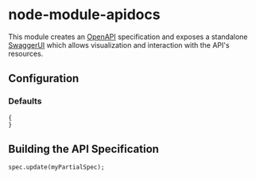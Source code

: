 # node-module-apidocs

This module creates an [OpenAPI](https://github.com/OAI/OpenAPI-Specification) specification and exposes a standalone [SwaggerUI](https://swagger.io/tools/swagger-ui/) which allows visualization and interaction with the API's resources.

## Configuration

### Defaults

```
{
}
```

## Building the API Specification

```node
spec.update(myPartialSpec);
```
